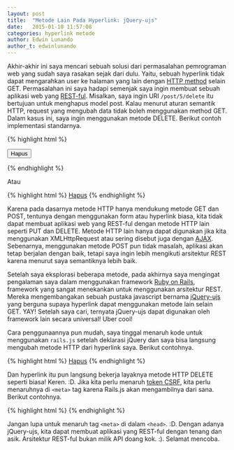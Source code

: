 ```yaml
---
layout: post
title:  "Metode Lain Pada Hyperlink: jQuery-ujs"
date:   2015-01-10 11:57:08
categories: hyperlink metode
author: Edwin Lunando
author_t: edwinlunando
---
```


Akhir-akhir ini saya mencari sebuah solusi dari permasalahan pemrograman web yang sudah saya rasakan sejak dari dulu. Yaitu, sebuah hyperlink tidak dapat mengarahkan user ke halaman yang lain dengan [HTTP method][1] selain GET. Permasalahan ini saya hadapi semenjak saya ingin membuat sebuah aplikasi web yang [REST-ful][2]. Misalkan, saya ingin URI `/post/5/delete` itu bertujuan untuk menghapus model post. Kalau menurut aturan semantik HTTP, request yang mengubah data tidak boleh menggunakan method GET. Dalam kasus ini, saya ingin menggunakan metode DELETE. Berikut contoh implementasi standarnya.

{% highlight html %}
<form action="/post/5/delete" method="post">
    <button type="submit">Hapus</button>
</form>
{% endhighlight %}

Atau

{% highlight html %}
<a href="/post/5/delete">Hapus</a>
{% endhighlight %}


Karena pada dasarnya metode HTTP hanya mendukung metode GET dan POST, tentunya dengan menggunakan form atau hyperlink biasa, kita tidak dapat membuat aplikasi web yang REST-ful dengan metode HTTP lain seperti PUT dan DELETE. Metode HTTP lain hanya dapat digunakan jika kita menggunakan XMLHttpRequest atau sering disebut juga dengan [AJAX][3]. Sebenarnya, menggunakan metode POST pun tidak masalah, aplikasi akan tetap berjalan dengan baik, tetapi saya ingin lebih mengikuti arsitektur REST karena menurut saya semantiknya lebih baik.

Setelah saya eksplorasi beberapa metode, pada akhirnya saya mengingat pengalaman saya dalam menggunakan framework [Ruby on Rails][4], framework yang sangat menekankan untuk menggunakan arsitektur REST. Mereka mengembangakan sebuah pustaka javascript bernama [jQuery-ujs][5] yang berguna supaya hyperlink dapat menggunakan metode lain selain GET. YAY! Setelah saya cari, ternyata jQuery-ujs dapat digunakan oleh framework lain secara universal! Uber cool!

Cara penggunaannya pun mudah, saya tinggal menaruh kode untuk menggunakan `rails.js` setelah deklarasi jQuery dan saya bisa langsung mengubah metode HTTP dari hyperlink saya. Berikut contohnya.

{% highlight html %}
<a href="/post/5/delete" data-method="delete">Hapus</a>
{% endhighlight %}

Dan hyperlink itu pun langsung bekerja layaknya metode HTTP DELETE seperti biasa! Keren. :D. Jika kita perlu menaruh [token CSRF][6], kita perlu menaruhnya di `<meta>` tag karena Rails.js akan mengambilnya dari sana. Berikut contohnya.

{% highlight html %}
<meta name="csrf-token" content="hohohohahaha:)">
<meta name="csrf-param" content="csrfmiddlewaretoken">
{% endhighlight %}

Jangan lupa untuk menaruh tag `<meta>` di dalam `<head>`. :D. Dengan adanya jQuery-ujs, kita dapat membuat aplikasi yang REST-ful dengan tenang dan asik. Arsitektur REST-ful bukan milik API doang kok. :). Selamat mencoba.

[1]:    http://en.wikipedia.org/wiki/Hypertext_Transfer_Protocol#Request_methods
[2]:    http://en.wikipedia.org/wiki/Representational_state_transfer
[3]:    http://en.wikipedia.org/wiki/Ajax_%28programming%29
[4]:    http://rubyonrails.org/
[5]:    https://github.com/rails/jquery-ujs
[6]:    http://en.wikipedia.org/wiki/Cross-site_request_forgery

